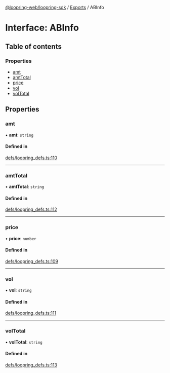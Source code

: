 [@loopring-web/loopring-sdk](../README.md) / [Exports](../modules.md) / ABInfo

# Interface: ABInfo

## Table of contents

### Properties

- [amt](ABInfo.md#amt)
- [amtTotal](ABInfo.md#amttotal)
- [price](ABInfo.md#price)
- [vol](ABInfo.md#vol)
- [volTotal](ABInfo.md#voltotal)

## Properties

### amt

• **amt**: `string`

#### Defined in

[defs/loopring_defs.ts:110](https://github.com/Loopring/loopring_sdk/blob/ee2acc4/src/defs/loopring_defs.ts#L110)

___

### amtTotal

• **amtTotal**: `string`

#### Defined in

[defs/loopring_defs.ts:112](https://github.com/Loopring/loopring_sdk/blob/ee2acc4/src/defs/loopring_defs.ts#L112)

___

### price

• **price**: `number`

#### Defined in

[defs/loopring_defs.ts:109](https://github.com/Loopring/loopring_sdk/blob/ee2acc4/src/defs/loopring_defs.ts#L109)

___

### vol

• **vol**: `string`

#### Defined in

[defs/loopring_defs.ts:111](https://github.com/Loopring/loopring_sdk/blob/ee2acc4/src/defs/loopring_defs.ts#L111)

___

### volTotal

• **volTotal**: `string`

#### Defined in

[defs/loopring_defs.ts:113](https://github.com/Loopring/loopring_sdk/blob/ee2acc4/src/defs/loopring_defs.ts#L113)
